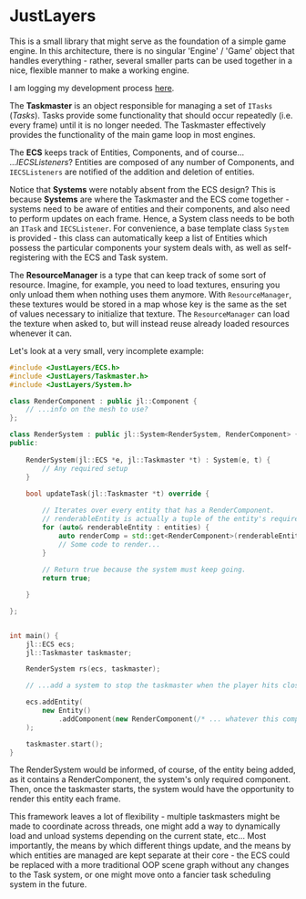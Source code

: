 # JustLayers

This is a small library that might serve as the foundation of a simple game engine. In this architecture, there is no
singular 'Engine' / 'Game' object that handles everything - rather, several smaller parts can be used together in a
nice, flexible manner to make a working engine.

I am logging my development process [here](https://forums.tigsource.com/index.php?topic=69774.0).

The **Taskmaster** is an object responsible for managing a set of `ITasks` (*Tasks*). Tasks provide some functionality that should
occur repeatedly (i.e. every frame) until it is no longer needed. The Taskmaster effectively provides the functionality
of the main game loop in most engines.

The **ECS** keeps track of Entities, Components, and of course... ...*IECSListeners*? Entities are composed of any
number of Components, and `IECSListeners` are notified of the addition and deletion of entities.

Notice that **Systems** were notably absent from the ECS design? This is because **Systems** are where the Taskmaster
and the ECS come together - systems need to be aware of entities and their components, and also need to perform updates
on each frame. Hence, a System class needs to be both an `ITask` and `IECSListener`. For convenience, a base template
class `System` is provided - this class can automatically keep a list of Entities which possess the particular
components your system deals with, as well as self-registering with the ECS and Task system.

The **ResourceManager** is a type that can keep track of some sort of resource. Imagine, for example, you need to load
textures, ensuring you only unload them when nothing uses them anymore. With `ResourceManager`, these textures would be
stored in a map whose key is the same as the set of values necessary to initialize that texture. The `ResourceManager`
can load the texture when asked to, but will instead reuse already loaded resources whenever it can.

Let's look at a very small, very incomplete example:

```c++
#include <JustLayers/ECS.h>
#include <JustLayers/Taskmaster.h>
#include <JustLayers/System.h>

class RenderComponent : public jl::Component {
    // ...info on the mesh to use?
};

class RenderSystem : public jl::System<RenderSystem, RenderComponent> {
public:
    
    RenderSystem(jl::ECS *e, jl::Taskmaster *t) : System(e, t) {
        // Any required setup
    }
    
    bool updateTask(jl::Taskmaster *t) override {

        // Iterates over every entity that has a RenderComponent.
        // renderableEntity is actually a tuple of the entity's required components.
        for (auto& renderableEntity : entities) {
            auto renderComp = std::get<RenderComponent>(renderableEntity);
            // Some code to render...
        }
    
        // Return true because the system must keep going.
        return true;

    }

};


int main() {
    jl::ECS ecs;
    jl::Taskmaster taskmaster;

    RenderSystem rs(ecs, taskmaster);

    // ...add a system to stop the taskmaster when the player hits close, etc....

    ecs.addEntity(
        new Entity()
            .addComponent(new RenderComponent(/* ... whatever this component needs ... */))
    );

    taskmaster.start();
}
```

The RenderSystem would be informed, of course, of the entity being added, as it contains a RenderComponent, the system's
only required component. Then, once the taskmaster starts, the system would have the opportunity to render this entity
each frame.


This framework leaves a lot of flexibility - multiple taskmasters might be made to coordinate across threads, one might
add a way to dynamically load and unload systems depending on the current state, etc... Most importantly, the means by
which different things update, and the means by which entities are managed are kept separate at their core - the ECS
could be replaced with a more traditional OOP scene graph without any changes to the Task system, or one might move onto
a fancier task scheduling system in the future.
